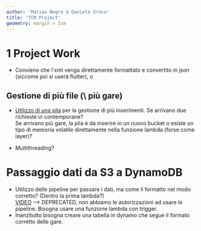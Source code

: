 ```yaml
---
author: 'Matias Negro & Daniele Greco'
title: 'TCM Project'
geometry: margin = 2cm
---
```


# 1 Project Work

- Conviene che l'xml venga direttamente formattato e convertito in json (siccome poi si userà flutter), o

## Gestione di più file (\ più gare)

- <u>Utilizzo di una pila</u> per la gestione di più inserimenti. Se arrivano due richieste in contemporane?<br>
Se arrivano più gare, la pila è da inserire in un nuovo bucket o esiste un tipo di memoria volatile direttamente nella funzione lambda (forse come layer)?

- Multithreading?

# Passaggio dati da S3 a DynamoDB

- Utilizzo delle pipeline per passare i dati, ma come li formatto nel modo corretto? (Dentro la prima lambda?)<br>[VIDEO](https://www.youtube.com/watch?v=LjTEutvXOQ8) --> DEPRECATED, non abbiamo le autorizzazioni ad usare le pipeline. Bisogna usare una funzione lambda con trigger.
- Inanzitutto bisogna creare una tabella in dynamo che segue il formato corretto delle gare.